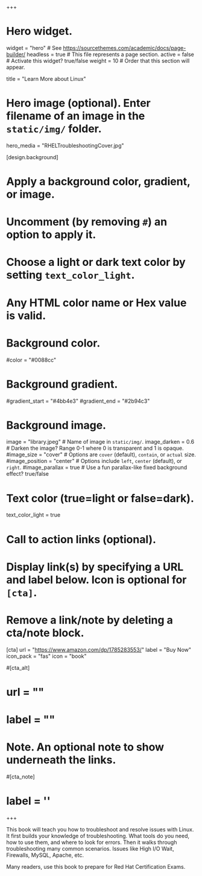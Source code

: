 +++
# Hero widget.
widget = "hero"  # See https://sourcethemes.com/academic/docs/page-builder/
headless = true  # This file represents a page section.
active = false  # Activate this widget? true/false
weight = 10  # Order that this section will appear.

title = "Learn More about Linux"

# Hero image (optional). Enter filename of an image in the `static/img/` folder.
hero_media = "RHELTroubleshootingCover.jpg"

[design.background]
  # Apply a background color, gradient, or image.
  #   Uncomment (by removing `#`) an option to apply it.
  #   Choose a light or dark text color by setting `text_color_light`.
  #   Any HTML color name or Hex value is valid.

  # Background color.
  #color = "#0088cc"
  
  # Background gradient.
  #gradient_start = "#4bb4e3"
  #gradient_end = "#2b94c3"
  
  # Background image.
  image = "library.jpeg"  # Name of image in `static/img/`.
  image_darken = 0.6  # Darken the image? Range 0-1 where 0 is transparent and 1 is opaque.
  #image_size = "cover"  #  Options are `cover` (default), `contain`, or `actual` size.
  #image_position = "center"  # Options include `left`, `center` (default), or `right`.
  #image_parallax = true  # Use a fun parallax-like fixed background effect? true/false
  
  # Text color (true=light or false=dark).
  text_color_light = true

# Call to action links (optional).
#   Display link(s) by specifying a URL and label below. Icon is optional for `[cta]`.
#   Remove a link/note by deleting a cta/note block.
[cta]
  url = "https://www.amazon.com/dp/1785283553/"
  label = "Buy Now"
  icon_pack = "fas"
  icon = "book"
  
#[cta_alt]
#  url = ""
#  label = ""

# Note. An optional note to show underneath the links.
#[cta_note]
#  label = ''
+++

This book will teach you how to troubleshoot and resolve issues with Linux. It first builds your knowledge of troubleshooting. What tools do you need, how to use them, and where to look for errors. Then it walks through troubleshooting many common scenarios. Issues like High I/O Wait, Firewalls, MySQL, Apache, etc.

Many readers, use this book to prepare for Red Hat Certification Exams.

